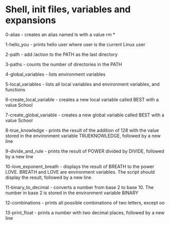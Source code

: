 # Shell, init files, variables and expansions

0-alias - creates an alias named ls with a value rm *

1-hello_you - prints hello user where user is the current Linux user

2-path - add /action to the PATH as the last directory

3-paths - counts the number of directories in the PATH

4-global_variables - lists environment variables

5-local_variables - lists all local variables and environment variables, and functions

6-create_local_variable - creates a new local variable called BEST with a value School

7-create_global_variable - creates a new global variable called BEST with a value School

8-true_knowledge - prints the result of the addition of 128 with the value stored in the environment variable TRUEKNOWLEDGE, followed by a new line

9-divide_and_rule - prints the result of POWER divided by DIVIDE, followed by a new line

10-love_exponent_breath - displays the result of BREATH to the power LOVE. BREATH and LOVE are environment variables. The script should display the result, followed by a new line

11-binary_to_decimal - converts a number from base 2 to base 10. The number in base 2 is stored in the environment variable BINARY

12-combinations - prints all possible combinations of two letters, except oo

13-print_float - prints a number with two decimal places, followed by a new line


